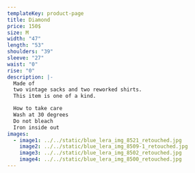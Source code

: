 ```yaml
---
templateKey: product-page
title: Diamond
price: 150$
size: M
width: "47"
length: "53"
shoulders: "39"
sleeve: "27"
waist: "0"
rise: "0"
description: |-
  Made of
  two vintage sacks and two reworked shirts. 
  This item is one of a kind. 

  How to take care
  Wash at 30 degrees
  Do not bleach
  Iron inside out
images:
  - image1: ../../static/blue_lera_img_8521_retouched.jpg
    image2: ../../static/blue_lera_img_8509-1_retouched.jpg
    image3: ../../static/blue_lera_img_8502_retouched.jpg
    image4: ../../static/blue_lera_img_8500_retouched.jpg
---
```

